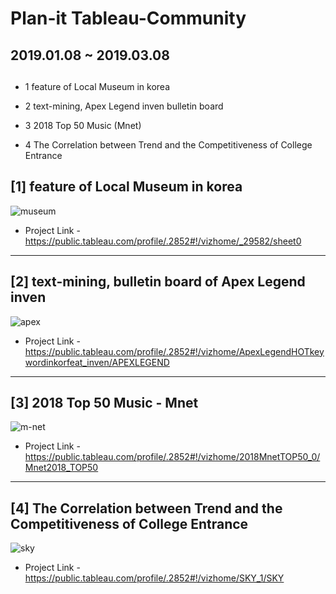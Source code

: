 # Plan-it Tableau-Community 

## 2019.01.08 ~ 2019.03.08


## <Topic>

- 1 feature of Local Museum in korea

- 2 text-mining, Apex Legend inven bulletin board

- 3 2018 Top 50 Music (Mnet)

- 4 The Correlation between Trend and the Competitiveness of College Entrance





## [1] feature of Local Museum in korea
![museum](https://user-images.githubusercontent.com/54028026/82013549-88683880-96b5-11ea-83e1-a90505cb22e1.png)
- Project Link - https://public.tableau.com/profile/.2852#!/vizhome/_29582/sheet0

--- 
## [2] text-mining, bulletin board of Apex Legend inven
![apex](https://user-images.githubusercontent.com/54028026/82013641-b64d7d00-96b5-11ea-803e-937dfea2c024.png)
- Project Link - https://public.tableau.com/profile/.2852#!/vizhome/ApexLegendHOTkeywordinkorfeat_inven/APEXLEGEND


--- 
## [3] 2018 Top 50 Music - Mnet
![m-net](https://user-images.githubusercontent.com/54028026/82016819-cddc3400-96bc-11ea-8066-93fd0660fa5a.png)

- Project Link - https://public.tableau.com/profile/.2852#!/vizhome/2018MnetTOP50_0/Mnet2018_TOP50

 
--- 
## [4] The Correlation between Trend and the Competitiveness of College Entrance
![sky](https://user-images.githubusercontent.com/54028026/82015841-a84e2b00-96ba-11ea-916c-390525b8cc4a.png)
- Project Link - https://public.tableau.com/profile/.2852#!/vizhome/SKY_1/SKY

